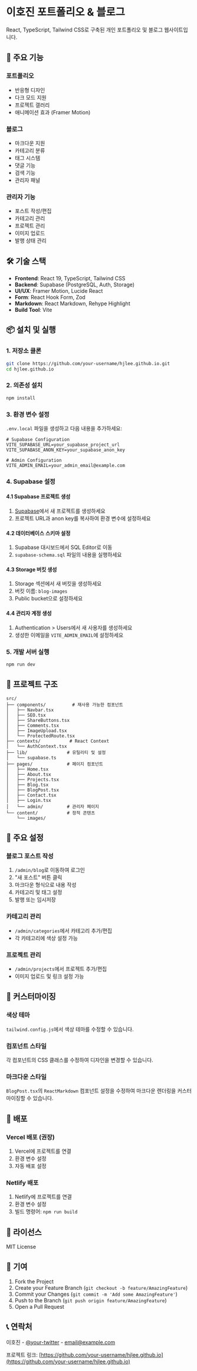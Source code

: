 # 이호진 포트폴리오 & 블로그

React, TypeScript, Tailwind CSS로 구축된 개인 포트폴리오 및 블로그 웹사이트입니다.

## 🚀 주요 기능

### 포트폴리오
- 반응형 디자인
- 다크 모드 지원
- 프로젝트 갤러리
- 애니메이션 효과 (Framer Motion)

### 블로그
- 마크다운 지원
- 카테고리 분류
- 태그 시스템
- 댓글 기능
- 검색 기능
- 관리자 패널

### 관리자 기능
- 포스트 작성/편집
- 카테고리 관리
- 프로젝트 관리
- 이미지 업로드
- 발행 상태 관리

## 🛠️ 기술 스택

- **Frontend**: React 19, TypeScript, Tailwind CSS
- **Backend**: Supabase (PostgreSQL, Auth, Storage)
- **UI/UX**: Framer Motion, Lucide React
- **Form**: React Hook Form, Zod
- **Markdown**: React Markdown, Rehype Highlight
- **Build Tool**: Vite

## 📦 설치 및 실행

### 1. 저장소 클론
```bash
git clone https://github.com/your-username/hjlee.github.io.git
cd hjlee.github.io
```

### 2. 의존성 설치
```bash
npm install
```

### 3. 환경 변수 설정
`.env.local` 파일을 생성하고 다음 내용을 추가하세요:

```env
# Supabase Configuration
VITE_SUPABASE_URL=your_supabase_project_url
VITE_SUPABASE_ANON_KEY=your_supabase_anon_key

# Admin Configuration
VITE_ADMIN_EMAIL=your_admin_email@example.com
```

### 4. Supabase 설정

#### 4.1 Supabase 프로젝트 생성
1. [Supabase](https://supabase.com)에서 새 프로젝트를 생성하세요
2. 프로젝트 URL과 anon key를 복사하여 환경 변수에 설정하세요

#### 4.2 데이터베이스 스키마 설정
1. Supabase 대시보드에서 SQL Editor로 이동
2. `supabase-schema.sql` 파일의 내용을 실행하세요

#### 4.3 Storage 버킷 생성
1. Storage 섹션에서 새 버킷을 생성하세요
2. 버킷 이름: `blog-images`
3. Public bucket으로 설정하세요

#### 4.4 관리자 계정 생성
1. Authentication > Users에서 새 사용자를 생성하세요
2. 생성한 이메일을 `VITE_ADMIN_EMAIL`에 설정하세요

### 5. 개발 서버 실행
```bash
npm run dev
```

## 📁 프로젝트 구조

```
src/
├── components/          # 재사용 가능한 컴포넌트
│   ├── Navbar.tsx
│   ├── SEO.tsx
│   ├── ShareButtons.tsx
│   ├── Comments.tsx
│   ├── ImageUpload.tsx
│   └── ProtectedRoute.tsx
├── contexts/           # React Context
│   └── AuthContext.tsx
├── lib/               # 유틸리티 및 설정
│   └── supabase.ts
├── pages/             # 페이지 컴포넌트
│   ├── Home.tsx
│   ├── About.tsx
│   ├── Projects.tsx
│   ├── Blog.tsx
│   ├── BlogPost.tsx
│   ├── Contact.tsx
│   ├── Login.tsx
│   └── admin/         # 관리자 페이지
└── content/           # 정적 콘텐츠
    └── images/
```

## 🔧 주요 설정

### 블로그 포스트 작성
1. `/admin/blog`로 이동하여 로그인
2. "새 포스트" 버튼 클릭
3. 마크다운 형식으로 내용 작성
4. 카테고리 및 태그 설정
5. 발행 또는 임시저장

### 카테고리 관리
- `/admin/categories`에서 카테고리 추가/편집
- 각 카테고리에 색상 설정 가능

### 프로젝트 관리
- `/admin/projects`에서 프로젝트 추가/편집
- 이미지 업로드 및 링크 설정 가능

## 🎨 커스터마이징

### 색상 테마
`tailwind.config.js`에서 색상 테마를 수정할 수 있습니다.

### 컴포넌트 스타일
각 컴포넌트의 CSS 클래스를 수정하여 디자인을 변경할 수 있습니다.

### 마크다운 스타일
`BlogPost.tsx`의 `ReactMarkdown` 컴포넌트 설정을 수정하여 마크다운 렌더링을 커스터마이징할 수 있습니다.

## 🚀 배포

### Vercel 배포 (권장)
1. Vercel에 프로젝트를 연결
2. 환경 변수 설정
3. 자동 배포 설정

### Netlify 배포
1. Netlify에 프로젝트를 연결
2. 환경 변수 설정
3. 빌드 명령어: `npm run build`

## 📝 라이선스

MIT License

## 🤝 기여

1. Fork the Project
2. Create your Feature Branch (`git checkout -b feature/AmazingFeature`)
3. Commit your Changes (`git commit -m 'Add some AmazingFeature'`)
4. Push to the Branch (`git push origin feature/AmazingFeature`)
5. Open a Pull Request

## 📞 연락처

이호진 - [@your-twitter](https://twitter.com/your-twitter) - email@example.com

프로젝트 링크: [https://github.com/your-username/hjlee.github.io](https://github.com/your-username/hjlee.github.io)
